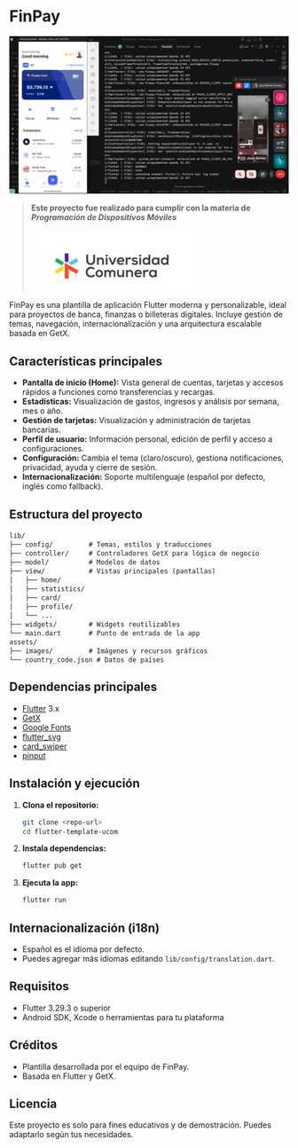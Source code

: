 # FinPay

![Primera Ejecucion](assets/ejecucion1.png)

> **Este proyecto fue realizado para cumplir con la materia de _Programación de Dispositivos Móviles_**
>
> ![Logo UCOM](assets/logo_ucom.png)

FinPay es una plantilla de aplicación Flutter moderna y personalizable, ideal para proyectos de banca, finanzas o billeteras digitales. Incluye gestión de temas, navegación, internacionalización y una arquitectura escalable basada en GetX.

## Características principales

- **Pantalla de inicio (Home):** Vista general de cuentas, tarjetas y accesos rápidos a funciones como transferencias y recargas.
- **Estadísticas:** Visualización de gastos, ingresos y análisis por semana, mes o año.
- **Gestión de tarjetas:** Visualización y administración de tarjetas bancarias.
- **Perfil de usuario:** Información personal, edición de perfil y acceso a configuraciones.
- **Configuración:** Cambia el tema (claro/oscuro), gestiona notificaciones, privacidad, ayuda y cierre de sesión.
- **Internacionalización:** Soporte multilenguaje (español por defecto, inglés como fallback).

## Estructura del proyecto

```
lib/
├── config/         # Temas, estilos y traducciones
├── controller/     # Controladores GetX para lógica de negocio
├── model/          # Modelos de datos
├── view/           # Vistas principales (pantallas)
│   ├── home/
│   ├── statistics/
│   ├── card/
│   ├── profile/
│   └── ...
├── widgets/        # Widgets reutilizables
└── main.dart       # Punto de entrada de la app
assets/
├── images/         # Imágenes y recursos gráficos
└── country_code.json # Datos de países
```

## Dependencias principales
- [Flutter](https://flutter.dev/) 3.x
- [GetX](https://pub.dev/packages/get)
- [Google Fonts](https://pub.dev/packages/google_fonts)
- [flutter_svg](https://pub.dev/packages/flutter_svg)
- [card_swiper](https://pub.dev/packages/card_swiper)
- [pinput](https://pub.dev/packages/pinput)

## Instalación y ejecución

1. **Clona el repositorio:**
   ```sh
   git clone <repo-url>
   cd flutter-template-ucom
   ```
2. **Instala dependencias:**
   ```sh
   flutter pub get
   ```
3. **Ejecuta la app:**
   ```sh
   flutter run
   ```

## Internacionalización (i18n)
- Español es el idioma por defecto.
- Puedes agregar más idiomas editando `lib/config/translation.dart`.

## Requisitos
- Flutter 3.29.3 o superior
- Android SDK, Xcode o herramientas para tu plataforma

## Créditos
- Plantilla desarrollada por el equipo de FinPay.
- Basada en Flutter y GetX.

## Licencia
Este proyecto es solo para fines educativos y de demostración. Puedes adaptarlo según tus necesidades.
